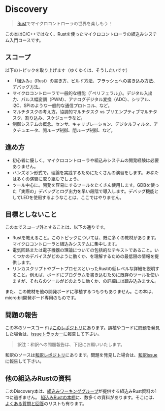 # Discovery

<!--
> Discover the world of microcontrollers through [Rust]!
-->

> [Rust]でマイクロコントローラの世界を楽しもう！

[Rust]: https://www.rust-lang.org/

<!--
This book is an introductory course on microcontroller-based embedded systems that uses Rust as the
teaching language rather than the usual C/C++.
-->

この本はC/C++ではなく、Rustを使ったマイクロコントローラの組込みシステム入門コースです。

<!-- ## Scope -->

## スコープ

<!--
The following topics will be covered (eventually, I hope):

- How to write, build, flash and debug an "embedded" (Rust) program.

- Functionality ("peripherals") commonly found in microcontrollers: Digital input and output, Pulse
  Width Modulation (PWM), Analog to Digital Converters (ADC), common communication protocols like
  Serial, I2C and SPI, etc.

- Multitasking concepts: cooperative vs preemptive multitasking, interrupts, schedulers, etc.

- Control systems concepts: sensors, calibration, digital filters, actuators, open loop control,
  closed loop control, etc.
-->

以下のトピックを取り上げます（ゆくゆくは、そうしたいです）
- 「組込み」（Rust）の書き方、ビルド方法、フラッシュへの書き込み方法、デバッグ方法。
- マイクロコントローラで一般的な機能（「ペリフェラル」）。デジタル入出力、パルス幅変調（PWM）、アナログデジタル変換（ADC）、シリアル、I2C、SPIのような一般的な通信プロトコル、など。
- マルチタスクの考え方。協調的マルチタスク vs プリエンプティブマルチタスク、割り込み、スケジューラなど。
- 制御システムの概念。センサ、キャリブレーション、デジタルフィルタ、アクチュエータ、開ループ制御、閉ループ制御、など。

<!-- ## Approach -->

## 進め方

<!--
- Beginner friendly. No previous experience with microcontrollers or embedded systems is required.

- Hands on. Plenty of exercises to put the theory into practice. *You* will be doing most of the
  work here.

- Tool centered. We'll make plenty use of tooling to ease development. "Real" debugging, with GDB,
  and logging will be introduced early on. Using LEDs as a debugging mechanism has no place here.
-->

- 初心者に優しく。マイクロコントローラや組込みシステムの開発経験は必要ありません。
- ハンズオン形式で。理論を実践するためにたくさんの演習をします。*あなた*は多くの演習に取り組むでしょう。
- ツール中心に。開発を容易にするツールをたくさん使用します。GDBを使った「実際の」デバッグとログ出力を早い段階で導入します。デバッグ機能としてLEDを使用するようなことは、ここではやりません。

<!-- ## Non-goals -->

## 目標としないこと

<!--
What's out of scope for this book:

- Teaching Rust. There's plenty of material on that topic already. We'll focus on microcontrollers
  and embedded systems.

- Being a comprehensive text about electric circuit theory or electronics. We'll just cover the
  minimum required to understand how some devices work.

- Covering details such as linker scripts and the boot process. For example, we'll use existing tools
  to help get your code onto your board, but not go into detail about how those tools work.
-->

この本でスコープ外とすることは、以下の通りです。

- Rustを教えること。このトピックについては、既に多くの教材があります。マイクロコントローラと組込みシステムに集中します。
- 電気回路または電子機器の理論についての包括的なテキストであること。いくつかのデバイスがどのように動くか、を理解するための最低限の情報を提供します。
- リンカスクリプトやブートプロセスといったRustの低レベルな詳細を説明すること。例えば、ボードにプログラムを書き込むために既存のツールを使いますが、それらのツールがどのように動くか、の詳細には踏み込みません。

<!--
Also I don't intend to port this material to other development boards; this book will make exclusive
use of the micro:bit development board.
-->

また、この教材を他の開発ボードに移植するつもりもありません。この本は、micro:bit開発ボード専用のものです。

<!-- ## Reporting problems -->

## 問題の報告

<!--
The source of this book is in [this repository]. If you encounter any typo or problem with the code
report it on the [issue tracker].

[this repository]: https://github.com/rust-embedded/discovery
[issue tracker]: https://github.com/rust-embedded/discovery/issues
-->

この本のソースコードは[このレポジトリ]にあります。誤植やコードに問題を発見した場合は、[issueトラッカー]に報告して下さい。

[このレポジトリ]: https://github.com/rust-embedded/discovery
[issueトラッカー]: https://github.com/rust-embedded/discovery/issues

> 訳注：和訳への問題報告は、下記にお願いいたします。

和訳のソースは[和訳レポジトリ]にあります。問題を発見した場合は、[和訳issue]に報告して下さい。

[和訳レポジトリ]: https://github.com/tomoyuki-nakabayashi/discovery
[和訳issue]: https://github.com/tomoyuki-nakabayashi/discovery/issues

<!-- ## Other embedded Rust resources -->

## 他の組込みRustの資料

<!--
This Discovery book is just one of several embedded Rust resources provided by the
[Embedded Working Group]. The full selection can be found at [The Embedded Rust Bookshelf]. This
includes the list of [Frequently Asked Questions].

[Embedded Working Group]: https://github.com/rust-embedded/wg
[The Embedded Rust Bookshelf]: https://docs.rust-embedded.org
[Frequently Asked Questions]: https://docs.rust-embedded.org/faq.html
-->

このDiscovery本は、[組込みワーキンググループ]が提供する組込みRust資料の1つに過ぎません。
[組込みRustの本棚]に、数多くの資料があります。そこには、[よくある質問と回答]のリストも有ります。

[組込みワーキンググループ]: https://github.com/rust-embedded/wg
[組込みRustの本棚]: https://docs.rust-embedded.org
[よくある質問と回答]: https://docs.rust-embedded.org/faq.html
